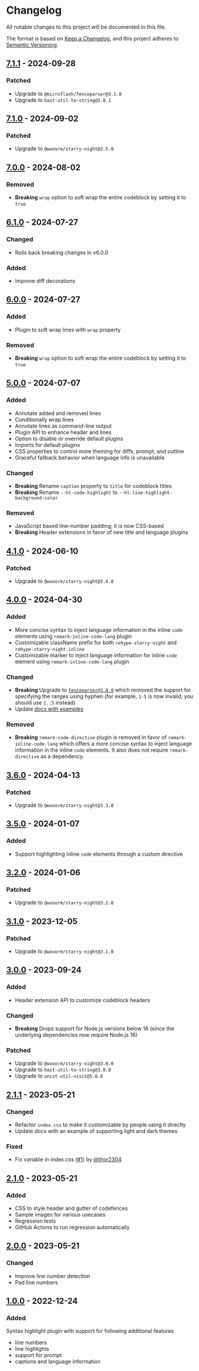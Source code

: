 # Changelog

All notable changes to this project will be documented in this file.

The format is based on [Keep a Changelog](https://keepachangelog.com/en/1.1.0/),
and this project adheres to [Semantic Versioning](https://semver.org/spec/v2.0.0.html).

## [7.1.1] - 2024-09-28

### Patched

- Upgrade to `@microflash/fenceparser@3.1.0`
- Upgrade to `hast-util-to-string@3.0.1`

## [7.1.0] - 2024-09-02

### Patched

- Upgrade to `@wooorm/starry-night@3.5.0`

## [7.0.0] - 2024-08-02

### Removed

- **Breaking** `wrap` option to soft wrap the entire codeblock by setting it to `true`

## [6.1.0] - 2024-07-27

### Changed

- Rolls back breaking changes in v6.0.0

### Added

- Improve diff decorations

## [6.0.0] - 2024-07-27

### Added

- Plugin to soft wrap lines with `wrap` property

### Removed

- **Breaking** `wrap` option to soft wrap the entire codeblock by setting it to `true`

## [5.0.0] - 2024-07-07

### Added

- Annotate added and removed lines
- Conditionally wrap lines
- Annotate lines as command-line output
- Plugin API to enhance header and lines
- Option to disable or override default plugins
- Imports for default plugins
- CSS properties to control more theming for diffs, prompt, and outline
- Graceful fallback behavior when language info is unavailable

### Changed

- **Breaking** Rename `caption` property to `title` for codeblock titles
- **Breaking** Rename `--hl-code-highlight` to `--hl-line-highlight-background-color`

### Removed

- JavaScript based line-number padding; it is now CSS-based
- **Breaking** Header extensions in favor of new title and language plugins

## [4.1.0] - 2024-06-10

### Patched

- Upgrade to `@wooorm/starry-night@3.4.0`

## [4.0.0] - 2024-04-30

### Added

- More concise syntax to inject language information in the inline `code` elements using `remark-inline-code-lang` plugin
- Customizable className prefix for both `rehype-starry-night` and `rehype-starry-night-inline`
- Customizable marker to inject language information for inline `code` element using `remark-inline-code-lang` plugin

### Changed

- **Breaking** Upgrade to [`fenceparser@3.0.0`](https://github.com/Microflash/fenceparser/releases/tag/v3.0.0) which removed the support for specifying the ranges using hyphen (for example, `1-5` is now invalid, you should use `1..5` instead)
- Update [docs with examples](https://github.com/Microflash/rehype-starry-night/blob/v4.0.0/README.md)

### Removed

- **Breaking** `remark-code-directive` plugin is removed in favor of `remark-inline-code-lang` which offers a more concise syntax to inject language information in the inline `code` elements. It also does not require `remark-directive` as a dependency.

## [3.6.0] - 2024-04-13

### Patched

- Upgrade to `@wooorm/starry-night@3.3.0`

## [3.5.0] - 2024-01-07

### Added

- Support highlighting inline `code` elements through a custom directive

## [3.2.0] - 2024-01-06

### Patched

- Upgrade to `@wooorm/starry-night@3.2.0`

## [3.1.0] - 2023-12-05

### Patched

- Upgrade to `@wooorm/starry-night@3.1.0`

## [3.0.0] - 2023-09-24

### Added

- Header extension API to customize codeblock headers

### Changed

- **Breaking** Drops support for Node.js versions below 16 (since the underlying dependencies now require Node.js 16)

### Patched

- Upgrade to `@wooorm/starry-night@3.0.0`
- Upgrade to `hast-util-to-string@3.0.0`
- Upgrade to `unist-util-visit@5.0.0`

## [2.1.1] - 2023-05-21

### Changed

- Refactor `index.css` to make it customizable by people using it directly
- Update docs with an example of supporting light and dark themes

### Fixed

- Fix variable in index.css ([#1](https://github.com/Microflash/rehype-starry-night/pull/1)) by [@thor2304](https://github.com/thor2304) 

## [2.1.0] - 2023-05-21

### Added

- CSS to style header and gutter of codefences
- Sample images for various usecases
- Regression tests
- GitHub Actions to run regression automatically

## [2.0.0] - 2023-05-21

### Changed

- Improve line number detection
- Pad line numbers

## [1.0.0] - 2022-12-24

### Added

Syntax highlight plugin with support for following additional features

- line numbers
- line highlights
- support for prompt
- captions and language information

[7.1.1]: https://github.com/Microflash/rehype-starry-night/compare/v7.1.0...v7.1.1
[7.1.0]: https://github.com/Microflash/rehype-starry-night/compare/v7.0.0...v7.1.0
[7.0.0]: https://github.com/Microflash/rehype-starry-night/compare/v6.1.0...v7.0.0
[6.1.0]: https://github.com/Microflash/rehype-starry-night/compare/v6.0.0...v6.1.0
[6.0.0]: https://github.com/Microflash/rehype-starry-night/compare/v5.0.0...v6.0.0
[5.0.0]: https://github.com/Microflash/rehype-starry-night/compare/v4.1.0...v5.0.0
[4.1.0]: https://github.com/Microflash/rehype-starry-night/compare/v4.0.0...v4.1.0
[4.0.0]: https://github.com/Microflash/rehype-starry-night/compare/v3.6.0...v4.0.0
[3.6.0]: https://github.com/Microflash/rehype-starry-night/compare/v3.5.0...v3.6.0
[3.5.0]: https://github.com/Microflash/rehype-starry-night/compare/v3.2.0...v3.5.0
[3.2.0]: https://github.com/Microflash/rehype-starry-night/compare/v3.1.0...v3.2.0
[3.1.0]: https://github.com/Microflash/rehype-starry-night/compare/v3.0.0...v3.1.0
[3.0.0]: https://github.com/Microflash/rehype-starry-night/compare/v2.1.1...v3.0.0
[2.1.1]: https://github.com/Microflash/rehype-starry-night/compare/v2.1.0...v2.1.1
[2.1.0]: https://github.com/Microflash/rehype-starry-night/compare/v2.0.0...v2.1.0
[2.0.0]: https://github.com/Microflash/rehype-starry-night/compare/v1.0.0...v2.0.0
[1.0.0]: https://github.com/Microflash/rehype-starry-night/releases/tag/v1.0.0
